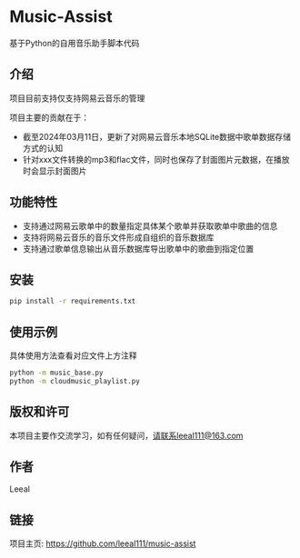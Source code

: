 # Music-Assist

基于Python的自用音乐助手脚本代码

## 介绍

项目目前支持仅支持网易云音乐的管理

项目主要的贡献在于：
+ 截至2024年03月11日，更新了对网易云音乐本地SQLite数据中歌单数据存储方式的认知
+ 针对xxx文件转换的mp3和flac文件，同时也保存了封面图片元数据，在播放时会显示封面图片

## 功能特性

+ 支持通过网易云歌单中的数量指定具体某个歌单并获取歌单中歌曲的信息
+ 支持将网易云音乐的音乐文件形成自组织的音乐数据库
+ 支持通过歌单信息输出从音乐数据库导出歌单中的歌曲到指定位置

## 安装

```bash
pip install -r requirements.txt
```

## 使用示例

具体使用方法查看对应文件上方注释
```bash
python -m music_base.py
python -m cloudmusic_playlist.py
```
## 版权和许可

本项目主要作交流学习，如有任何疑问，请联系leeal111@163.com

## 作者

Leeal

## 链接

项目主页: https://github.com/leeal111/music-assist
